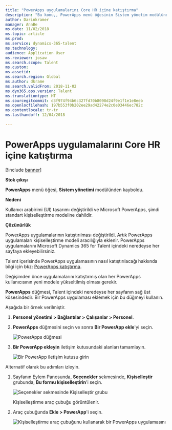 ```yaml
---
title: "PowerApps uygulamalarını Core HR içine katıştırma"
description: "Bu konu,, PowerApps menü öğesinin Sistem yönetim modülünden kaybolduğu sorunu ortadan kaldırmayı açıklamaktadır."
author: Darinkramer
manager: AnnBe
ms.date: 11/02/2018
ms.topic: article
ms.prod: 
ms.service: dynamics-365-talent
ms.technology: 
audience: Application User
ms.reviewer: josaw
ms.search.scope: Talent
ms.custom: 
ms.assetid: 
ms.search.region: Global
ms.author: dkrame
ms.search.validFrom: 2018-11-02
ms.dyn365.ops.version: Talent
ms.translationtype: HT
ms.sourcegitcommit: d3f974f94b6c327fd70b8098d24f9e1f1e1e8eeb
ms.openlocfilehash: 197b553f0b202ee29ad42274e2c0e03446ec782c
ms.contentlocale: tr-tr
ms.lasthandoff: 12/04/2018

---
```


# <a name="embed-powerapps-apps-in-core-hr"></a>PowerApps uygulamalarını Core HR içine katıştırma

[!include [banner](includes/banner.md)]

**Stok çıkışı**

**PowerApps** menü öğesi, **Sistem yönetimi** modülünden kayboldu.

**Nedeni**

Kullanıcı arabirimi (UI) tasarımı değiştirildi ve Microsoft PowerApps, şimdi standart kişiselleştirme modeline dahildir.

**Çözünürlük**

PowerApps uygulamalarının katıştırılması değiştirildi. Artık PowerApps uygulamaları kişiselleştirme modeli aracılığıyla eklenir. PowerApps uygulamalarını Microsoft Dynamics 365 for Talent içindeki neredeyse her sayfaya ekleyebilirsiniz.

Talent içerisinde PowerApps uygulamasının nasıl katıştırılacağı hakkında bilgi için bkz: [PowerApps katıştırma](https://docs.microsoft.com/en-us/dynamics365/unified-operations/fin-and-ops/get-started/embed-power-apps).

Değişimden önce uygulamalarını katıştırmış olan her PowerApps kullanıcısının yeni modele yükseltilmiş olması gerekir.

**PowerApps** düğmesi, Talent içindeki neredeyse her sayfanın sağ üst kösesindedir. Bir PowerApps uygulaması eklemek için bu düğmeyi kullanın.

Aşağıda bir örnek verilmiştir.

1. **Personel yönetimi \> Bağlantılar \> Çalışanlar \> Personel**.
2. **PowerApps** düğmesini seçin ve sonra **Bir PowerApp ekle**'yi seçin.

    ![PowerApps düğmesi](media/png.png)

3. **Bir PowerApp ekleyin** iletişim kutusundaki alanları tamamlayın.

    ![Bir PowerApp iletişim kutusu girin](media/insert-powerapp.png)

Alternatif olarak bu adımları izleyin.

1. Sayfanın Eylem Panosunda, **Seçenekler** sekmesinde, **Kişiselleştir** grubunda, **Bu formu kişiselleştirin**'i seçin.

    ![Seçenekler sekmesinde Kişiselleştir grubu](media/options.png)

    Kişiselleştirme araç çubuğu görüntülenir.

2. Araç çubuğunda **Ekle \> PowerApp**'i seçin.

    ![Kişiselleştirme araç çubuğunu kullanarak bir PowerApps uygulamasını](media/powerapp-bar.png)

